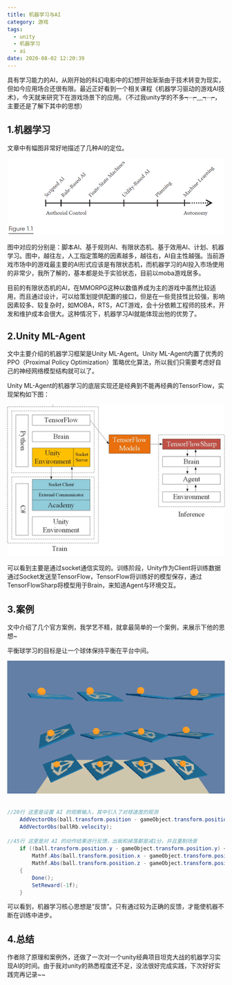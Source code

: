 ```yaml
---
title: 机器学习与AI
category: 游戏
tags:
  - unity
  - 机器学习
  - ai
date: 2020-08-02 12:20:39
---
```


具有学习能力的AI，从刚开始的科幻电影中的幻想开始渐渐由于技术转变为现实，但如今应用场合还很有限。最近正好看到一个相关课程《机器学习驱动的游戏AI技术》，今天就来研究下在游戏场景下的应用。（不过我unity学的不多┭┮﹏┭┮，主要还是了解下其中的思想）

<!-- more -->

## 1.机器学习

文章中有幅图非常好地描述了几种AI的定位。

![machinelearning](机器学习与AI/machinelearning.png)

图中对应的分别是：脚本AI、基于规则AI、有限状态机、基于效用AI、计划、机器学习。图中，越往左，人工指定策略的因素越多，越往右，AI自主性越强。当前游戏市场中的游戏最主要的AI形式应该是有限状态机，而机器学习的AI投入市场使用的非常少，我所了解的，基本都是处于实验状态，目前以moba游戏居多。

目前的有限状态机的AI，在MMORPG这种以数值养成为主的游戏中虽然比较适用，而且通过设计，可以给策划提供配置的接口，但是在一些竞技性比较强，影响因素较多、较复杂时，如MOBA，RTS，ACT游戏，会十分依赖工程师的技术，开发和维护成本会很大。这种情况下，机器学习AI就能体现出他的优势了。

## 2.Unity ML-Agent

文中主要介绍的机器学习框架是Unity ML-Agent。Unity ML-Agent内置了优秀的PPO（Proximal Policy Optimization）策略优化算法，所以我们只需要考虑好自己的神经网络模型结构就可以了。

Unity ML-Agent的机器学习的底层实现还是经典到不能再经典的TensorFlow，实现架构如下图：

![unitymlagent](机器学习与AI/unitymlagent.jpg)

可以看到主要是通过socket通信实现的。训练阶段，Unity作为Client将训练数据通过Socket发送至TensorFlow，TensorFlow将训练好的模型保存，通过TensorFlowSharp将模型用于Brain，来知道Agent与环境交互。

## 3.案例

文中介绍了几个官方案例，我学艺不精，就拿最简单的一个案例，来展示下他的思想~

平衡球学习的目标是让一个球体保持平衡在平台中间。

![ball](机器学习与AI/ball.gif)

```csharp

//20行 这里是设置 AI 的观察输入，其中引入了对球速度的观测
	AddVectorObs(ball.transform.position - gameObject.transform.position);
	AddVectorObs(ballRb.velocity);
	
//45行 这里是对 AI 的动作结果进行反馈，出板和掉落都是减1分，并且重制场景
	if ((ball.transform.position.y - gameObject.transform.position.y) < -2f ||
		Mathf.Abs(ball.transform.position.x - gameObject.transform.position.x) > 3f ||
        Mathf.Abs(ball.transform.position.z - gameObject.transform.position.z) > 3f)
    {
        Done();
        SetReward(-1f);
    }

```

可以看到，机器学习核心思想是“反馈”。只有通过较为正确的反馈，才能使机器不断在训练中进步。

## 4.总结

作者除了原理和案例外，还做了一次对一个unity经典项目坦克大战的机器学习实现AI的时间。由于我对unity的熟悉程度还不足，没法很好完成实践，下次好好实践完再记录~~
